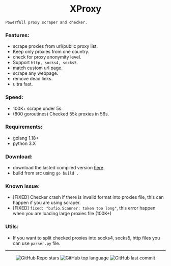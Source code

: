 <h1 align="center">XProxy</h1>

`Powerfull proxy scraper and checker.`

### Features:
- scrape proxies from url/public proxy list.
- Keep only proxies from one country.
- check for proxy anonymity level.
- Support `http, socks4, socks5`.
- match custom url page.
- scrape any webpage.
- remove dead links.
- ultra fast.

### Speed:
- 100K+ scrape under 5s.
- (800 goroutines) Checked 55k proxies in 56s.

### Requirements:
- golang 1.18+
- python 3.X

### Download:
- download the lasted compiled version [here](https://github.com/0xVichy/XProxy/releases/tag/lasted).
- build from src using `go build .`

### Known issue:
- [FIXED] Checker crash if there is invalid format into proxies file, this can happen if you are using scraper.
- [FIXED] `fixed: "bufio.Scanner: token too long"`, this error happen when you are loading large proxies file (100K+)

### Utils:
- If you want to split checked proxies into socks4, socks5, http files you can use `parser.py` file.

---

<p align="center">
    <img alt="GitHub Repo stars" src="https://img.shields.io/github/stars/0xVichy/XProxy?style=for-the-badge&logo=stylelint&color=black">
    <img alt="GitHub top language" src="https://img.shields.io/github/languages/top/0xVichy/XProxy?style=for-the-badge&logo=stylelint&color=black">
    <img alt="GitHub last commit" src="https://img.shields.io/github/last-commit/0xVichy/XProxy?style=for-the-badge&logo=stylelint&color=black">
</p>
